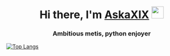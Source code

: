 <h1 align="center">Hi there, I'm <a href="https://daniilshat.ru/" target="_blank">AskaXIX</a> 
<img src="https://github.com/blackcater/blackcater/raw/main/images/Hi.gif" height="32"/></h1>
<h3 align="center">Ambitious metis, python enjoyer</h3>

[![Top Langs](https://github-readme-stats.vercel.app/api/top-langs/?AskaXIX=anuraghazra&layout=compact)](https://github.com/anuraghazra/github-readme-stats)
